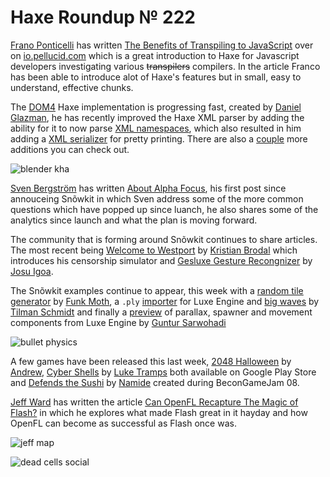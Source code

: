 [_template]: ../templates/roundup.html
[date]: / "2014-10-22 14:22:00"
[modified]: / "2014-10-23 14:44:00"
[published]: / "2014-10-22 14:22:00"
[“”]: a ""
# Haxe Roundup № 222

[Frano Ponticelli][tw1] has written [The Benefits of Transpiling to JavaScript][l1]
over on [io.pellucid.com] which is a great introduction to Haxe for Javascript
developers investigating various ~~transpilers~~ compilers. In the article Franco
has been able to introduce alot of Haxe's features but in small, easy to understand,
effective chunks.

The [DOM4] Haxe implementation is progressing fast, created by [Daniel Glazman][tw2],
he has recently improved the Haxe XML parser by adding the ability for it to now
parse [XML namespaces], which also resulted in him adding a [XML serializer] for pretty
printing. There are also a [couple][l2] more additions you can check out.

![blender kha](/img/222/blender-kha.png "@luboslenco using Blender nodes to create materials for Kha")

[Sven Bergström][tw3] has written [About Alpha Focus][l3], his first post since 
annouceing Snõwkit in which Sven address some of the more common questions which have
popped up since luanch, he also shares some of the analytics since launch and what the
plan is moving forward.

The community that is forming around Snõwkit continues to share articles. The most
recent being [Welcome to Westport] by [Kristian Brodal][tw4] which introduces his
censorship simulator and [Gesluxe Gesture Recongnizer] by [Josu Igoa][tw5].

The Snõwkit examples continue to appear, this week with a [random tile generator] 
by [Funk Moth][tw6], a `.ply` [importer][l4] for Luxe Engine and [big waves]
by [Tilman Schmidt][tw7] and finally a [preview][l5] of parallax, spawner and
movement components from Luxe Engine by [Guntur Sarwohadi][tw8]

![bullet physics](/img/222/z34.gif "Snõwkit bullet physics example by @dazKind")

A few games have been released this last week, [2048 Halloween] by [Andrew][tw9],
[Cyber Shells] by [Luke Tramps][tw11] both available on Google Play Store and
[Defends the Sushi] by [Namide][tw10] created during BeconGameJam 08.

[Jeff Ward][tw12] has written the article [Can OpenFL Recapture The Magic of Flash?][l6]
in which he explores what made Flash great in it hayday and how OpenFL can become
as successful as Flash once was.

![jeff map](/img/222/map.png "The reader map of @Jeff__Ward's OpenFL Haxe article")



![dead cells social](/img/222/deadcells.png "Tonight, we camp outside in DeadCells. Wait. What was that noise? via @deepnightfr")

[tw1]: https://twitter.com/fponticelli "@fponticelli on Twitter"
[tw2]: https://twitter.com/glazou "@glazou on Twitter"
[tw3]: https://twitter.com/___discovery "@___discovery on Twitter"
[tw4]: https://twitter.com/KristianBrodal "@KristianBrodal on Twitter"
[tw5]: https://twitter.com/jigoa "@jigoa on Twitter"
[tw6]: https://twitter.com/_funkmoth "@_funkmoth on Twitter"
[tw7]: https://twitter.com/KeyMaster_ "@KeyMaster_ on Twitter"
[tw8]: https://twitter.com/gsarwohadi "@gsarwohadi on Twitter"
[tw9]: https://twitter.com/and_r3w "@and_r3w on Twitter"
[tw10]: https://twitter.com/_namide "@_namide on Twitter"
[tw11]: https://twitter.com/LukeTramps "@LukeTramps on Twitter"
[tw12]: https://twitter.com/Jeff__Ward "@Jeff__Ward on Twitter"
	
[cyber shells]: https://play.google.com/store/apps/details?id=com.luketramps.cybershells "Cyber Shells on Google Play Store"
[defends the sushi]: http://namide.com/en/post/defends-sushi "Defends The Sushi!"
[2048 halloween]: https://play.google.com/store/apps/details?id=com.mokogames.halloween2048 "2048 Halloween on Google Play Store"
[big waves]: https://twitter.com/KeyMaster_/status/523512884693700608 "Big Waves using Luxe Engine"
[random tile generator]: https://twitter.com/_funkmoth/status/523960168988811264 "Random Tile Generator using Luxe Engine"
[io.pellucid.com]: http://io.pellucid.com "Pellucid Analytics"
[dom4]: https://github.com/therealglazou/dom4 "DOM4 on GitHub"
[xml namespaces]: https://github.com/therealglazou/dom4/blob/master/dom4/utils/Parser.hx "XML Namespaces on GitHub"
[xml serializer]: https://github.com/therealglazou/dom4/blob/master/dom4/utils/Serializer.hx "XML Serializer on GitHub"
[welcome to westport]: http://snowkit.org/2014/10/16/welcome-to-westport/ "Welcome to Westport!"
[Gesluxe Gesture Recongnizer]: http://snowkit.org/2014/10/22/gesluxe-gesture-recognizer/ "Gesluxe Gesture Recognizer"
	
[l1]: http://io.pellucid.com/blog/the-benefits-of-transpiling-to-javascript "The Benefits of Transpiling to JavaScript"
[l2]: http://quaxe.org/index.php?post/2014/10/21/XML-Namespaces "DOM4 Progress | Quaxe"
[l3]: http://snowkit.org/2014/10/17/about-alpha-focus/ "About Alpha Focus"
[l4]: https://twitter.com/KeyMaster_/status/524896283186970624 ".ply Importer for Luxe Engine"
[l5]: https://twitter.com/gsarwohadi/status/523058368743624705 "Luxe Engine Components"
[l6]: http://jcward.com/Can+OpenFL+Recapture+The+Magic+of+Flash "Can OpenFL Recapture The Magic of Flash"
